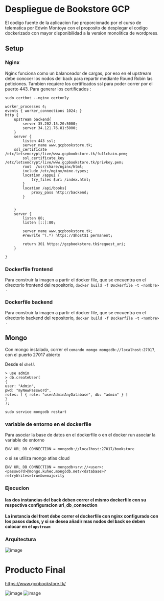 # Despliegue de Bookstore GCP

El codigo fuente de la aplicacion fue proporcionado por el curso de telematica por Edwin Montoya con el proposito de desplegar el codigo dockerizado con mayor disponibilidad a la version monolitica de wordpress.

## Setup
### Nginx
Nginx funciona como un balanceador de cargas, por eso en el upstream debe conocer los nodos del back para repartir mediante Round Robin las peticiones. Tambien requiere los certificados ssl para poder correr por el puerto 443.
Para generar los certificados :

`sudo certbot --nginx certonly`
```
worker_processes 4;
events { worker_connections 1024; }
http {
    upstream backend{
        server 35.202.15.20:5000;
        server 34.121.76.81:5000;
    }
    server {
        listen 443 ssl;
        server_name www.gcpbookstore.tk;
	ssl_certificate /etc/letsencrypt/live/www.gcpbookstore.tk/fullchain.pem;
        ssl_certificate_key /etc/letsencrypt/live/www.gcpbookstore.tk/privkey.pem;
        root  /usr/share/nginx/html;
        include /etc/nginx/mime.types;
        location /appui {
            try_files $uri /index.html;
        }
        location /api/books{
            proxy_pass http://backend;
        }

        
    }
    server {
        listen 80;
        listen [::]:80;

        server_name www.gcpbookstore.tk;
        #rewrite ^(.*) https://$host$1 permanent;

        return 301 https://gcpbookstore.tk$request_uri;
    }

}
```
### Dockerfile frontend
Para construir la imagen a partir el docker file, que se encuentra en el directorio frontend del repositorio,
`docker build -f Dockerfile -t <nombre> . `

### Dockerfile backend
Para construir la imagen a partir el docker file, que se encuentra en el directorio backend del repositorio,
`docker build -f Dockerfile -t <nombre> . `

## Mongo
Con mongo instalado, correr el `comando mongo mongodb://localhost:27017`, con el puerto 27017 abierto

Desde el `shell`
```
> use admin
> db.createUser(
{
user: "Admin",
pwd: "myNewPassword",
roles: [ { role: "userAdminAnyDatabase", db: "admin" } ]
}
);
```
`sudo service mongodb restart`
### variable de entorno en el dockerfile
Para asociar la base de datos en el dockerfile o en el docker run asociar la variable de entorno 

`ENV URL_DB_CONNECTION = mongodb://localhost:27017/bookstore`


o si se utiliza mongo atlas cloud  

`ENV URL_DB_CONNECTION = mongodb+srv://<user>:<password>@mongo.kuhec.mongodb.net/<database>?retryWrites=true&w=majority`

### Ejecucion
#### las dos instancias del back deben correr el mismo dockerfile con su respectiva configuracion url_db_connection
#### La instancia del front debe correr el dockerfile con nginx configurado con los pasos dados, y si se desea añadir mas nodos del back se deben colocar en el `upstream`

### Arquitectura
![image](https://user-images.githubusercontent.com/53051383/164916739-60acb847-00eb-4f79-a1ae-39c12adffc94.png)

# Producto Final
https://www.gcpbookstore.tk/

![image](https://user-images.githubusercontent.com/53051383/164916779-ea6f86b8-89f4-42f5-a8a9-d6350877b789.png)
![image](https://user-images.githubusercontent.com/53051383/164916793-b73c98d7-5e0f-4ba1-a934-6aaa8ea76db4.png)

